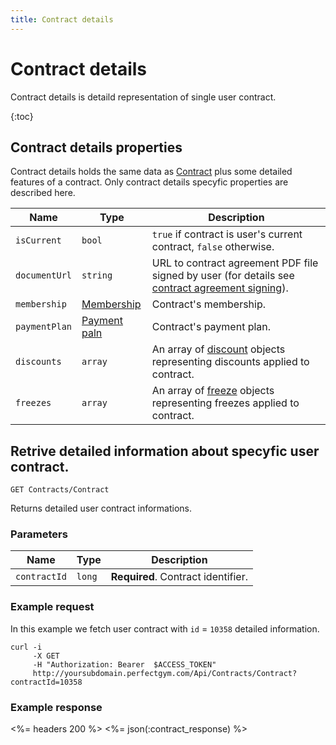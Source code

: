 ```yaml
---
title: Contract details
---
```


# Contract details

Contract details is detaild representation of single user contract. 

{:toc}


## <a name="properties"></a>Contract details properties

Contract details holds the same data as [Contract][ContractProperties] plus some detailed features of a contract.
Only contract details specyfic properties are described here.


Name        	| Type    						| Description
----------------|-------------------------------|----------------------
`isCurrent`		|`bool`							| `true` if contract is user's current contract, `false` otherwise.
`documentUrl`	|`string`						| URL to contract agreement PDF file signed by user (for details see [contract agreement signing][ContractSigning]).
`membership`   	|[Membership][Membership]   	| Contract's membership.
`paymentPlan`   |[Payment paln][PaymentPlan]   	| Contract's payment plan.
`discounts`		|`array`						| An array of [discount][Discount] objects representing discounts applied to contract.
`freezes`		|`array`						| An array of [freeze][Freeze] objects representing freezes applied to contract.



## Retrive detailed information about specyfic user contract.

    GET Contracts/Contract

Returns detailed user contract informations.


### Parameters

Name            | Type       | Description
----------------|------------|------------------------
`contractId`    |`long`      | **Required**. Contract identifier.



### Example request

In this example we fetch user contract with `id` = `10358` detailed information.

``` command-line
curl -i 
     -X GET 
     -H "Authorization: Bearer  $ACCESS_TOKEN"  
     http://yoursubdomain.perfectgym.com/Api/Contracts/Contract?contractId=10358    	
```


### Example response

<%= headers 200 %>
<%= json(:contract_response) %>



[ContractProperties]: /api/contracts/contracts#properties 
[ContractSigning]: /api/users/usercontract#contractsigning
[Membership]: /api/memberships/memberships#properties
[PaymentPlan]: /api/paymentplans/paymentplans#properties
[Discount]: /api/paymentplans/discounts#properties
[Freeze]: /appendix/datatypes/contractfreeze

